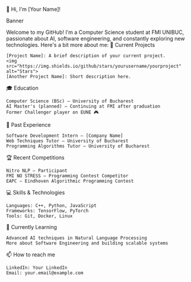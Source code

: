 👋 Hi, I'm [Your Name]!

Banner

Welcome to my GitHub! I'm a Computer Science student at FMI UNIBUC, passionate about AI, software engineering, and constantly exploring new technologies. Here's a bit more about me:
🔭 Current Projects

    [Project Name]: A brief description of your current project.
    <img src="https://img.shields.io/github/stars/yourusername/yourproject" alt="Stars">
    [Another Project Name]: Short description here.

🎓 Education

    Computer Science (BSc) – University of Bucharest
    AI Master's (planned) – Continuing at FMI after graduation
    Former Challenger player on EUNE 🎮

💼 Past Experience

    Software Development Intern – [Company Name]
    Web Techniques Tutor – University of Bucharest
    Programming Algorithms Tutor – University of Bucharest

🏆 Recent Competitions

    Nitro NLP – Participant
    FMI NO STRESS – Programming Contest Competitor
    EAPC – Eindhoven Algorithmic Programming Contest

💻 Skills & Technologies

    Languages: C++, Python, JavaScript
    Frameworks: TensorFlow, PyTorch
    Tools: Git, Docker, Linux

🌱 Currently Learning

    Advanced AI techniques in Natural Language Processing
    More about Software Engineering and building scalable systems

📫 How to reach me

    LinkedIn: Your LinkedIn
    Email: your.email@example.com
